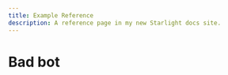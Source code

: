 ```yaml
---
title: Example Reference
description: A reference page in my new Starlight docs site.
---
```


# Bad bot
